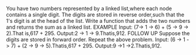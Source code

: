 You have two numbers represented by a linked list,where each node contains a single digit. The digits are stored in reverse order,such that the 1's digit is at the head of the list. Write a function that adds the two numbers and returns the sum as a linked list.
EXAMPLE
Input: (7-> 1 -> 6) + (5 -> 9 -> 2).That is,617 + 295. Output:2 -> 1 -> 9.Thatis,912.
FOLLOW UP
Suppose the digits are stored in forward order. Repeat the above problem. Input: (6 -> 1 -> 7) + (2 -> 9 -> 5).Thatis,617 + 295. Output:9 ->1 ->2.Thatis,912.
